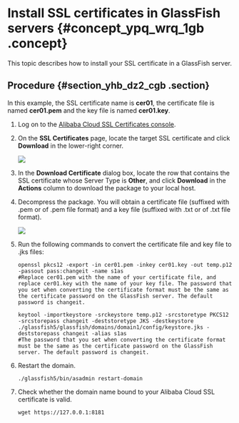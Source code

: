 # Install SSL certificates in GlassFish servers {#concept_ypq_wrq_1gb .concept}

This topic describes how to install your SSL certificate in a GlassFish server.

## Procedure {#section_yhb_dz2_cgb .section}

In this example, the SSL certificate name is **cer01**, the certificate file is named **cer01.pem** and the key file is named **cer01.key**.

1.  Log on to the [Alibaba Cloud SSL Certificates console](https://yundunnext.console.aliyun.com/?p=casnext#/overview/cn-hangzhou).
2.  On the **SSL Certificates** page, locate the target SSL certificate and click **Download** in the lower-right corner.

    ![](http://static-aliyun-doc.oss-cn-hangzhou.aliyuncs.com/assets/img/66242/156888038933499_en-US.png)

3.  In the **Download Certificate** dialog box, locate the row that contains the SSL certificate whose Server Type is **Other**, and click **Download** in the **Actions** column to download the package to your local host.
4.  Decompress the package. You will obtain a certificate file \(suffixed with .pem or of .pem file format\) and a key file \(suffixed with .txt or of .txt file format\).

    ![](http://static-aliyun-doc.oss-cn-hangzhou.aliyuncs.com/assets/img/77568/156888038934118_en-US.png)

5.  Run the following commands to convert the certificate file and key file to .jks files:

    ```
    openssl pkcs12 -export -in cer01.pem -inkey cer01.key -out temp.p12 -passout pass:changeit -name s1as
    #Replace cer01.pem with the name of your certificate file, and replace cer01.key with the name of your key file. The password that you set when converting the certificate format must be the same as the certificate password on the GlassFish server. The default password is changeit.
    ```

    ```
    keytool -importkeystore -srckeystore temp.p12 -srcstoretype PKCS12 -srcstorepass changeit -deststoretype JKS -destkeystore ./glassfish5/glassfish/domains/domain1/config/keystore.jks -deststorepass changeit -alias s1as
    #The password that you set when converting the certificate format must be the same as the certificate password on the GlassFish server. The default password is changeit.
    ```

6.  Restart the domain.

    ```
    ./glassfish5/bin/asadmin restart-domain
    ```

7.  Check whether the domain name bound to your Alibaba Cloud SSL certificate is valid.

    ```
    wget https://127.0.0.1:8181
    ```


